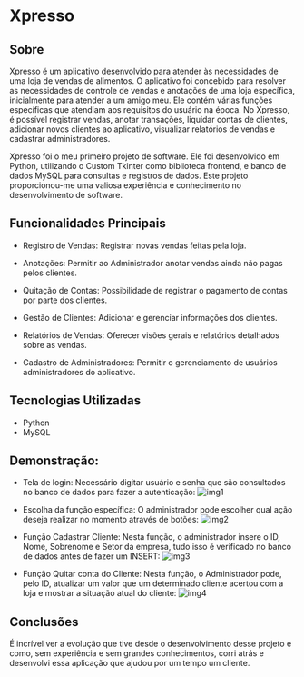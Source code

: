 # Xpresso

## Sobre
Xpresso é um aplicativo desenvolvido para atender às necessidades de uma loja de vendas de alimentos. O aplicativo foi concebido para resolver as necessidades de controle de vendas e anotações de uma loja específica, inicialmente para atender a um amigo meu. Ele contém várias funções específicas que atendiam aos requisitos do usuário na época. No Xpresso, é possível registrar vendas, anotar transações, liquidar contas de clientes, adicionar novos clientes ao aplicativo, visualizar relatórios de vendas e cadastrar administradores.

Xpresso foi o meu primeiro projeto de software. Ele foi desenvolvido em Python, utilizando o Custom Tkinter como biblioteca frontend, e banco de dados MySQL para consultas e registros de dados. Este projeto proporcionou-me uma valiosa experiência e conhecimento no desenvolvimento de software.

## Funcionalidades Principais

- Registro de Vendas: Registrar novas vendas feitas pela loja.

- Anotações: Permitir ao Administrador anotar vendas ainda não pagas pelos clientes.

- Quitação de Contas: Possibilidade de registrar o pagamento de contas por parte dos clientes.

- Gestão de Clientes: Adicionar e gerenciar informações dos clientes.

- Relatórios de Vendas: Oferecer visões gerais e relatórios detalhados sobre as vendas.

- Cadastro de Administradores: Permitir o gerenciamento de usuários administradores do aplicativo.


## Tecnologias Utilizadas
- Python
- MySQL

## Demonstração:
- Tela de login: Necessário digitar usuário e senha que são consultados no banco de dados para fazer a autenticação:
![img1](https://user-images.githubusercontent.com/122491960/225779117-426bbfcb-1be6-4f10-aaf8-830078ed0f0b.PNG)

- Escolha da função específica: O administrador pode escolher qual ação deseja realizar no momento através de botões:
![img2](https://user-images.githubusercontent.com/122491960/225779128-b138ed25-7236-44d5-99cb-c71e767392fe.PNG)

- Função Cadastrar Cliente: Nesta função, o administrador insere o ID, Nome, Sobrenome e Setor da empresa, tudo isso é verificado no banco de dados antes de fazer um INSERT:
![img3](https://user-images.githubusercontent.com/122491960/225779132-e6e144ae-1ff2-44aa-b096-c3b7f2a740f4.PNG)

- Função Quitar conta do Cliente: Nesta função, o Administrador pode, pelo ID, atualizar um valor que um determinado cliente acertou com a loja e mostrar a situação atual do cliente:
![img4](https://user-images.githubusercontent.com/122491960/225779134-dd3e2ff0-e979-47eb-98d7-26edfd31e81d.PNG)


## Conclusões
É incrível ver a evolução que tive desde o desenvolvimento desse projeto e como, sem experiência e sem grandes conhecimentos, corri atrás e desenvolvi essa aplicação que ajudou por um tempo um cliente.
